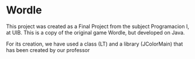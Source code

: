 # Wordle

This project was created as a Final Project from the subject Programacion I, at UIB. This is a copy of the original game Wordle, but developed on Java.

For its creation, we have used a class (LT) and a library (JColorMain) that has been created by our professor
